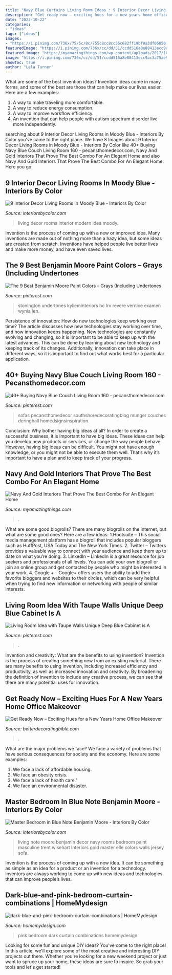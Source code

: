 ```yaml
---
title: "Navy Blue Curtains Living Room Ideas : 9 Interior Decor Living Rooms In Moody Blue"
description: "Get ready now – exciting hues for a new years home office makeover"
date: "2022-10-22"
categories:
- "ideas"
tags: ["ideas"]
images:
- "https://i.pinimg.com/736x/75/5c/8c/755c8cc8cc56c682ff19bf8a3df06050.jpg"
featuredImage: "https://i.pinimg.com/736x/cc/dd/51/ccdd516a8e88413ecc9ac3a75ae9087d.jpg"
featured_image: "https://myamazingthings.com/wp-content/uploads/2017/10/navy-gold-interior-4-.jpg"
image: "https://i.pinimg.com/736x/cc/dd/51/ccdd516a8e88413ecc9ac3a75ae9087d.jpg"
ShowToc: true
author: "Lela Turner"
---
```



What are some of the best invention ideas?
Invention ideas come in many forms, and some of the best are those that can help make our lives easier. Here are a few examples: 
1. A way to make traveling more comfortable. 
2. A way to reduce energy consumption. 
3. A way to improve workflow efficiency. 
4. An invention that can help people with autism spectrum disorder live more independently.

	

		
searching about 9 Interior Decor Living Rooms in Moody Blue - Interiors By Color you've came to the right place. We have 8 Images about 9 Interior Decor Living Rooms in Moody Blue - Interiors By Color like 40+ Buying Navy Blue Couch Living Room 160 - pecansthomedecor.com, Navy And Gold Interiors That Prove The Best Combo For An Elegant Home and also Navy And Gold Interiors That Prove The Best Combo For An Elegant Home. Here you go:
		
    
## 9 Interior Decor Living Rooms In Moody Blue - Interiors By Color

<img loading=lazy src="http://www.interiorsbycolor.com/wp-content/uploads/2016/10/modern-blue-interior-decor-idea.jpg" onerror="this.onerror=null;this.src='https://tse2.mm.bing.net/th?id=OIP.c44OWz-3WSsEBmu1aDqVjwHaJ4&amp;pid=15.1';" alt="9 Interior Decor Living Rooms in Moody Blue - Interiors By Color">

_Source: interiorsbycolor.com_

>living decor rooms interior modern idea moody. 

	

Invention is the process of coming up with a new or improved idea. Many inventions are made out of nothing more than a hazy idea, but some ideas are created from scratch. Inventions have helped people live better lives and make more money, and have even saved lives.

    
## The 9 Best Benjamin Moore Paint Colors – Grays (Including Undertones

<img loading=lazy src="https://i.pinimg.com/736x/25/99/0c/25990cf9a80eec19a4d2fffa837ec8b6.jpg" onerror="this.onerror=null;this.src='https://tse3.mm.bing.net/th?id=OIP.aX19BYDq1059foBa3MTaugHaLH&amp;pid=15.1';" alt="The 9 Best Benjamin Moore Paint Colors – Grays (Including Undertones">

_Source: pinterest.com_

>stonington undertones kylieminteriors hc lrv revere vernice examen wynia jen. 

	

Persistence of innovation: How do new technologies keep working over time?
The article discusses how new technologies stay working over time, and how innovation keeps happening. New technologies are constantly evolving and changing, so it is important to be able to keep up with the latest advances. This can be done by learning about new technology and keeping track of its changes. Additionally, innovation can take place in different ways, so it is important to find out what works best for a particular application.

    
## 40+ Buying Navy Blue Couch Living Room 160 - Pecansthomedecor.com

<img loading=lazy src="https://i.pinimg.com/736x/75/5c/8c/755c8cc8cc56c682ff19bf8a3df06050.jpg" onerror="this.onerror=null;this.src='https://tse4.mm.bing.net/th?id=OIP.67xxdv2nZBGKh0eILTpnwgHaK_&amp;pid=15.1';" alt="40+ Buying Navy Blue Couch Living Room 160 - pecansthomedecor.com">

_Source: pinterest.com_

>sofas pecansthomedecor southshoredecoratingblog munger couches deringhall homedsignsinspiration. 

	

Conclusion: Why bother having big ideas at all?
In order to create a successful business, it is important to have big ideas. These ideas can help you develop new products or services, or change the way people behave. However, having big ideas can be difficult. You might not have enough knowledge, or you might not be able to execute them well. That’s why it’s important to have a plan and to keep track of your progress.

    
## Navy And Gold Interiors That Prove The Best Combo For An Elegant Home

<img loading=lazy src="https://myamazingthings.com/wp-content/uploads/2017/10/navy-gold-interior-4-.jpg" onerror="this.onerror=null;this.src='https://tse1.mm.bing.net/th?id=OIP.rJGuB-pVyBLXTbwCS1XeggHaLG&amp;pid=15.1';" alt="Navy And Gold Interiors That Prove The Best Combo For An Elegant Home">

_Source: myamazingthings.com_

>. 

	

What are some good blogrolls?
There are many blogrolls on the internet, but what are some good ones? Here are a few ideas: 1.Hootsuite – This social media management platform has a blogroll that includes popular bloggers such as HuffPost, USA Today and The New York Times. 
2. Twitter – Twitters provides a valuable way to connect with your audience and keep them up to date on what you’re doing. 
3. LinkedIn – LinkedIn is a great resource for job seekers and professionals of all levels. You can add your own blogroll or join an online group and get contacted by people who might be interested in your work. 
4. Google + – Google+ offers users the ability to add their favorite bloggers and websites to their circles, which can be very helpful when trying to find new information or networking with people of similar interests.

    
## Living Room Idea With Taupe Walls Unique Deep Blue Cabinet Is A

<img loading=lazy src="https://i.pinimg.com/736x/cc/dd/51/ccdd516a8e88413ecc9ac3a75ae9087d.jpg" onerror="this.onerror=null;this.src='https://tse2.mm.bing.net/th?id=OIP.qNJcD6wABe0uD1p3vxalLQHaNJ&amp;pid=15.1';" alt="Living Room Idea with Taupe Walls Unique Deep Blue Cabinet is A">

_Source: pinterest.com_

>. 

	

Invention and creativity: What are the benefits to using invention?
Invention is the process of creating something new from an existing material. There are many benefits to using invention, including increased efficiency and productivity, as well as increased innovation and creativity. By broadening the definition of invention to include any creative process, we can see that there are many potential uses for innovation.

    
## Get Ready Now – Exciting Hues For A New Years Home Office Makeover

<img loading=lazy src="https://betterdecoratingbible.com/wp-content/uploads/2012/12/cortney-Bishop-Design-Suzy-q-better-decorating-bible-blog-office-décor-design-home-room-chair-office-desk-orange-vibrant-colors-zebra-carpet-yellow-curtains-Asian-chair-bamboo-blue-white-china-cow-hide-suza.jpg" onerror="this.onerror=null;this.src='https://tse4.mm.bing.net/th?id=OIP.htbPbLfy32RzlFugdcRiYwHaE8&amp;pid=15.1';" alt="Get Ready Now – Exciting Hues for a New Years Home Office Makeover">

_Source: betterdecoratingbible.com_

>. 

	

What are the major problems we face?
We face a variety of problems that have serious consequences for society and the economy. Here are some examples:
1. We face a lack of affordable housing. 
2. We face an obesity crisis. 
3. We face a lack of health care." 
4. We face an environmental disaster.

    
## Master Bedroom In Blue Note Benjamin Moore - Interiors By Color

<img loading=lazy src="http://www.interiorsbycolor.com/wp-content/uploads/2014/07/Blue-Note-Benjamin-Moore-living-room.jpg" onerror="this.onerror=null;this.src='https://tse2.mm.bing.net/th?id=OIP.pmjGxtCIHgdzGnDEOUNwewHaF7&amp;pid=15.1';" alt="Master Bedroom in Blue Note Benjamin Moore - Interiors By Color">

_Source: interiorsbycolor.com_

>living note moore benjamin decor navy rooms bedroom paint masculine trent wisehart interiors gold master elle colors walls jersey sofa. 

	

Invention is the process of coming up with a new idea. It can be something as simple as an idea for a product or an invention for a technology. inventors are always working to come up with new ideas and technologies that can improve people’s lives.

    
## Dark-blue-and-pink-bedroom-curtain-combinations | HomeMydesign

<img loading=lazy src="https://homemydesign.com/wp-content/uploads/2020/05/dark-blue-and-pink-bedroom-curtain-combinations.jpg" onerror="this.onerror=null;this.src='https://tse4.mm.bing.net/th?id=OIP.RZWUHXQSmdGYf_ICjSu3hQHaJ4&amp;pid=15.1';" alt="dark-blue-and-pink-bedroom-curtain-combinations | HomeMydesign">

_Source: homemydesign.com_

>pink bedroom dark curtain combinations homemydesign. 

	

Looking for some fun and unique DIY ideas? You've come to the right place! In this article, we'll explore some of the most creative and interesting DIY projects out there. Whether you're looking for a new weekend project or just want to spruce up your home, these ideas are sure to inspire. So grab your tools and let's get started!

